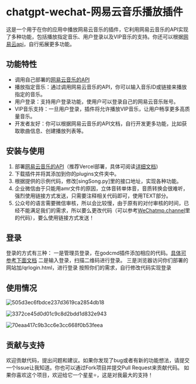 # chatgpt-wechat-网易云音乐播放插件

这是一个用于在你的应用中播放网易云音乐的插件，它利用网易云音乐的API实现了多种功能，包括播放指定音乐、用户登录以及VIP音乐的支持。你还可以根据[网易云api](https://neteasecloudmusicapi.vercel.app/#/)，自行拓展更多功能。

## 功能特性
- 调用自己部署的[网易云音乐的API](https://github.com/Binaryify/NeteaseCloudMusicApi)
- 播放指定音乐：通过调用网易云音乐的API，你可以输入音乐ID或链接来播放指定的音乐。
- 用户登录：支持用户登录功能，使用户可以登录自己的网易云音乐账号。
- VIP音乐支持：一旦用户登录，插件将允许播放VIP音乐，让用户畅享更多高质量音乐。
- 开发者友好：你可以根据网易云音乐的API文档，自行开发更多功能，比如获取歌曲信息、创建播放列表等。

## 安装与使用

1. 部署[网易云音乐的API](https://github.com/Binaryify/NeteaseCloudMusicApi)（推荐Vercel部署，具体可阅读[详细文档](https://github.com/Binaryify/NeteaseCloudMusicApi))
1. 下载插件并将其添加到你的plugins文件夹中。
2. 根据提供的示例代码，修改[singSong.py]里的接口地址，实现各种功能。
3. 企业微信由于只能用amr文件的原因，立体音转单体音，音质转换会很难听，强烈使用链接方式发送，只需要注释相关代码即可，使用TEXT部分。
4. 公众号的语言需要微信审核，所以会比较慢，由于原有的对付审核的时间，已经不能满足我们的需求，所以要么更改代码（可以参考[WeChatmp.channel](https://github.com/Yanyutin753/chatgpt-wechat-singSong/blob/main/%E6%9D%82%E9%A1%B9/wechatmp_channel.py)里的代码），要么使用链接方式发送！
   

## 登录
登录的方式有三种：
一是管理员登录，在godcmd插件添加相应的代码。[具体可参考下面文档](https://github.com/Yanyutin753/chatgpt-wechat-singSong/blob/main/%E6%9D%82%E9%A1%B9/godcmd.py.temp)
二是输入登录，扫描二维码进行登录。
三是浏览器访问你们部署的网站加/qrlogin.html，进行登录
按照你们的需求，自行修改代码实现登录

## 使用情况

![505d3ec6fbdce237d3619ca2854db18](https://github.com/Yanyutin753/chatgpt-wechat-singSong/assets/132346501/27017915-1d7c-4413-a8fe-b04cc2c3b652)

![3372ce45d0d01c9c8d2bdd1d832e943](https://github.com/Yanyutin753/chatgpt-wechat-singSong/assets/132346501/794c3699-5e8d-45f9-96df-5f01bfcf45a0)

![70eaa417c9b3cc6e3cc668f0b53feea](https://github.com/Yanyutin753/chatgpt-wechat-singSong/assets/132346501/29000ddf-db40-4948-aef6-85ff0129ba09)


## 贡献与支持
欢迎贡献代码，提出问题和建议。如果你发现了bug或者有新的功能想法，请提交一个Issue让我知道。你也可以通过Fork项目并提交Pull Request来贡献代码。
如果你喜欢这个项目，欢迎给它一个星星⭐，这是对我最大的支持！
